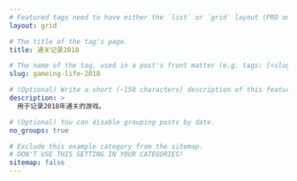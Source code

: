 ```yaml
---
# Featured tags need to have either the `list` or `grid` layout (PRO only).
layout: grid

# The title of the tag's page.
title: 通关记录2018

# The name of the tag, used in a post's front matter (e.g. tags: [<slug>]).
slug: gameing-life-2018

# (Optional) Write a short (~150 characters) description of this featured tag.
description: >
  用于记录2018年通关的游戏。

# (Optional) You can disable grouping posts by date.
no_groups: true

# Exclude this example category from the sitemap.
# DON'T USE THIS SETTING IN YOUR CATEGORIES!
sitemap: false
---
```


